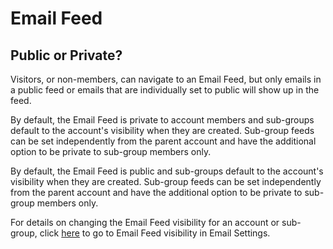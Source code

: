 # Email Feed

<span class="sub g4s">

<span id="gv-4feed-2feedvisibility"></span>
## Public or Private?

Visitors, or non-members, can navigate to an Email Feed, but only emails in a public feed or emails that are individually set to
public will show up in the feed.

</span> <!-- sub g4s -->

<span class="g4s">

By default, the Email Feed is private to account
members and sub-groups default to the account's visibility when they are created.
Sub-group feeds can be set independently from the parent account and have the
additional option to be private to sub-group members only.

</span> <!-- g4s -->

<span class="sub">

By default, the Email Feed is public and sub-groups
default to the account's visibility when they are created. 
Sub-group feeds can be set independently from the parent account and have
the additional option to be private to sub-group members only.

</span> <!-- sub -->

For details on changing the Email Feed visibility for an account or sub-group, click [here](/3-send/4-sendSettings.md?[LINK-QARGS-DOC]#gv-2members-4sendsettings-email-feed-visibility) to go to Email Feed visibility in Email Settings.
